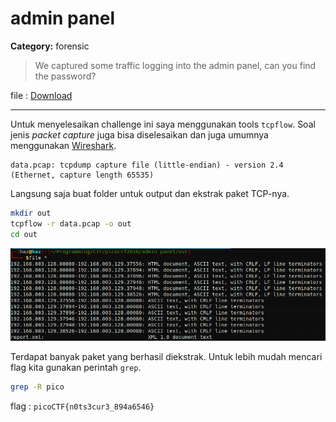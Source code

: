 # admin panel
**Category:** forensic
> We captured some traffic logging into the admin panel, can you find the password?

file : [Download](https://2018shell.picoctf.com/static/19129d64f5676ff5661da65b9772aff5/data.pcap)

---

Untuk menyelesaikan challenge ini saya menggunakan tools `tcpflow`. Soal jenis _packet capture_ juga bisa diselesaikan dan juga umumnya menggunakan [Wireshark](https://www.wireshark.org/).

```
data.pcap: tcpdump capture file (little-endian) - version 2.4 (Ethernet, capture length 65535)
```

Langsung saja buat folder untuk output dan ekstrak paket TCP-nya.

```bash
mkdir out
tcpflow -r data.pcap -o out
cd out
```

![](./ss01.png)

Terdapat banyak paket yang berhasil diekstrak. Untuk lebih mudah mencari flag kita gunakan perintah `grep`.

```bash
grep -R pico
```

flag : `picoCTF{n0ts3cur3_894a6546}`
